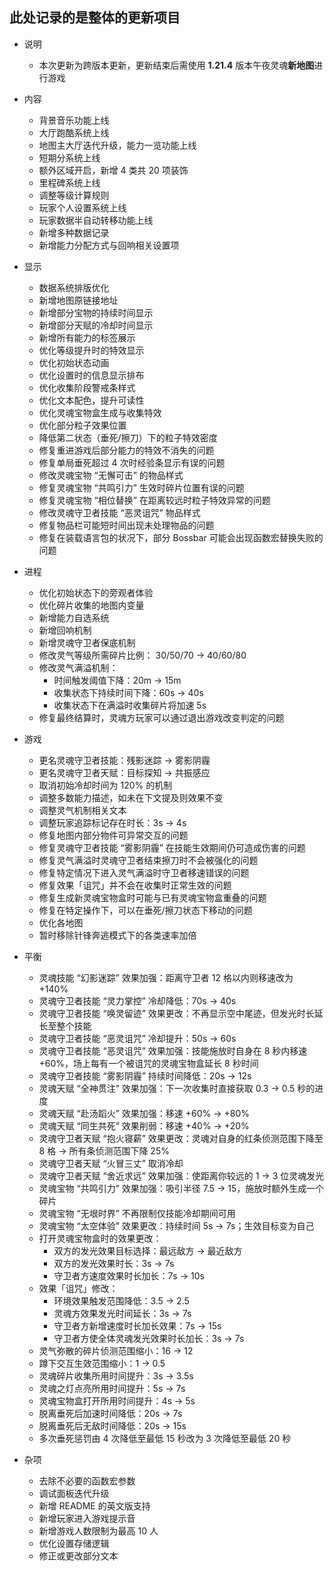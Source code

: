 ## 此处记录的是整体的更新项目
- 说明
    - 本次更新为跨版本更新，更新结束后需使用 **1.21.4** 版本午夜灵魂**新地图**进行游戏

- 内容
    - 背景音乐功能上线
    - 大厅跑酷系统上线
    - 地图主大厅迭代升级，能力一览功能上线
    - 短期分系统上线
    - 额外区域开启，新增 4 类共 20 项装饰
    - 里程碑系统上线
    - 调整等级计算规则
    - 玩家个人设置系统上线
    - 玩家数据半自动转移功能上线
    - 新增多种数据记录
    - 新增能力分配方式与回响相关设置项

- 显示
    - 数据系统排版优化
    - 新增地图原链接地址
    - 新增部分宝物的持续时间显示
    - 新增部分天赋的冷却时间显示
    - 新增所有能力的标签展示
    - 优化等级提升时的特效显示
    - 优化初始状态动画
    - 优化设置时的信息显示排布
    - 优化收集阶段警戒条样式
    - 优化文本配色，提升可读性
    - 优化灵魂宝物盒生成与收集特效
    - 优化部分粒子效果位置
    - 降低第二状态（垂死/擦刀）下的粒子特效密度
    - 修复重进游戏后部分能力的特效不消失的问题
    - 修复单局垂死超过 4 次时经验条显示有误的问题
    - 修改灵魂宝物 “无懈可击” 的物品样式
    - 修复灵魂宝物 “共鸣引力” 生效时碎片位置有误的问题
    - 修复灵魂宝物 “相位替换” 在距离较远时粒子特效异常的问题
    - 修改灵魂守卫者技能 “恶灵诅咒” 物品样式
    - 修复物品栏可能短时间出现未处理物品的问题
    - 修复在装载语言包的状况下，部分 Bossbar 可能会出现函数宏替换失败的问题

- 进程
    - 优化初始状态下的旁观者体验
    - 优化碎片收集的地图内变量
    - 新增能力自选系统
    - 新增回响机制
    - 新增灵魂守卫者保底机制
    - 修改灵气等级所需碎片比例： 30/50/70 → 40/60/80
    - 修改灵气满溢机制：
        - 时间触发阈值下降：20m → 15m
        - 收集状态下持续时间下降：60s → 40s
        - 收集状态下在满溢时收集碎片将加速 5s
    - 修复最终结算时，灵魂方玩家可以通过退出游戏改变判定的问题

- 游戏
    - 更名灵魂守卫者技能：残影迷踪 → 雾影阴霾
    - 更名灵魂守卫者天赋：目标探知 → 共振感应
    - 取消初始冷却时间为 120% 的机制
    - 调整多数能力描述，如未在下文提及则效果不变
    - 调整灵气机制相关文本
    - 调整玩家追踪标记存在时长：3s → 4s
    - 修复地图内部分物件可异常交互的问题
    - 修复灵魂守卫者技能 “雾影阴霾” 在技能生效期间仍可造成伤害的问题
    - 修复灵气满溢时灵魂守卫者结束擦刀时不会被强化的问题
    - 修复特定情况下进入灵气满溢时守卫者移速错误的问题
    - 修复效果「诅咒」并不会在收集时正常生效的问题
    - 修复生成新灵魂宝物盒时可能与已有灵魂宝物盒重叠的问题
    - 修复在特定操作下，可以在垂死/擦刀状态下移动的问题
    - 优化各地图
    - 暂时移除针锋奔逃模式下的各类速率加倍

- 平衡
    - 灵魂技能 “幻影迷踪” 效果加强：距离守卫者 12 格以内则移速改为 +140%
    - 灵魂守卫者技能 “灵力掌控” 冷却降低：70s → 40s
    - 灵魂守卫者技能 “唤灵留迹” 效果更改：不再显示空中尾迹，但发光时长延长至整个技能
    - 灵魂守卫者技能 “恶灵诅咒” 冷却提升：50s → 60s
    - 灵魂守卫者技能 “恶灵诅咒” 效果加强：技能施放时自身在 8 秒内移速 +60%，场上每有一个被诅咒的灵魂宝物盒延长 8 秒时间
    - 灵魂守卫者技能 “雾影阴霾” 持续时间降低：20s → 12s
    - 灵魂天赋 “全神贯注” 效果加强：下一次收集时直接获取 0.3 → 0.5 秒的进度
    - 灵魂天赋 “赴汤蹈火” 效果加强：移速 +60% → +80%
    - 灵魂天赋 “同生共死” 效果削弱：移速 +40% → +20%
    - 灵魂守卫者天赋 “抱火寝薪” 效果更改：灵魂对自身的红条侦测范围下降至 8 格 → 所有条侦测范围下降 25%
    - 灵魂守卫者天赋 “火冒三丈” 取消冷却
    - 灵魂守卫者天赋 “舍近求远” 效果加强：使距离你较远的 1 → 3 位灵魂发光
    - 灵魂宝物 “共鸣引力” 效果加强：吸引半径 7.5 → 15，施放时额外生成一个碎片
    - 灵魂宝物 “无垠时界” 不再限制仅技能冷却期间可用
    - 灵魂宝物 “太空体验” 效果更改：持续时间 5s → 7s；生效目标变为自己
    - 打开灵魂宝物盒时的效果更改：
        - 双方的发光效果目标选择：最远敌方 → 最近敌方
        - 双方的发光效果时长：3s → 7s
        - 守卫者方速度效果时长加长：7s → 10s
    - 效果「诅咒」修改：
        - 环境效果触发范围降低：3.5 → 2.5
        - 灵魂方效果发光时间延长：3s → 7s
        - 守卫者方新增速度时长加长效果：7s → 15s
        - 守卫者方使全体灵魂发光效果时长加长：3s → 7s
    - 灵气弥散的碎片侦测范围缩小：16 → 12
    - 蹲下交互生效范围缩小：1 → 0.5
    - 灵魂碎片收集所用时间提升：3s → 3.5s
    - 灵魂之灯点亮所用时间提升：5s → 7s
    - 灵魂宝物盒打开所用时间提升：4s → 5s
    - 脱离垂死后加速时间降低：20s → 7s
    - 脱离垂死后无敌时间降低：20s → 15s
    - 多次垂死惩罚由 4 次降低至最低 15 秒改为 3 次降低至最低 20 秒

- 杂项
    - 去除不必要的函数宏参数
    - 调试面板迭代升级
    - 新增 README 的英文版支持
    - 新增玩家进入游戏提示音
    - 新增游戏人数限制为最高 10 人
    - 优化设置存储逻辑
    - 修正或更改部分文本